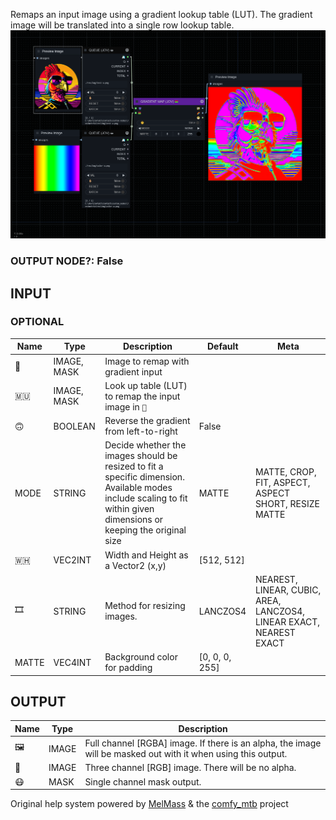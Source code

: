   
Remaps an input image using a gradient lookup table (LUT). The gradient image will be translated into a single row lookup table.  
![GRADIENT MAP](https://raw.githubusercontent.com/Amorano/Jovimetrix-examples/master/node/GRADIENT%20MAP/GRADIENT%20MAP.png)
### OUTPUT NODE?: False
INPUT
-----
### OPTIONAL
| Name | Type | Description | Default | Meta |
| --- | --- | --- | --- | --- |
| 👾 | IMAGE, MASK | Image to remap with gradient input |  |  |
| 🇲🇺 | IMAGE, MASK | Look up table (LUT) to remap the input image in `👾` |  |  |
| 🙃 | BOOLEAN | Reverse the gradient from left-to-right | False |  |
| MODE | STRING | Decide whether the images should be resized to fit a specific dimension. Available modes include scaling to fit within given dimensions or keeping the original size | MATTE | MATTE, CROP, FIT, ASPECT, ASPECT SHORT, RESIZE MATTE |
| 🇼🇭 | VEC2INT | Width and Height as a Vector2 (x,y) | [512, 512] |  |
| 🎞️ | STRING | Method for resizing images. | LANCZOS4 | NEAREST, LINEAR, CUBIC, AREA, LANCZOS4, LINEAR EXACT, NEAREST EXACT |
| MATTE | VEC4INT | Background color for padding | [0, 0, 0, 255] |  |
OUTPUT
------
| Name | Type | Description |
| --- | --- | --- |
| 🖼️ | IMAGE | Full channel [RGBA] image. If there is an alpha, the image will be masked out with it when using this output. |
| 🌈 | IMAGE | Three channel [RGB] image. There will be no alpha. |
| 😷 | MASK | Single channel mask output. |
Original help system powered by [MelMass](https://github.com/melMass) & the [comfy\_mtb](https://github.com/melMass/comfy_mtb) project